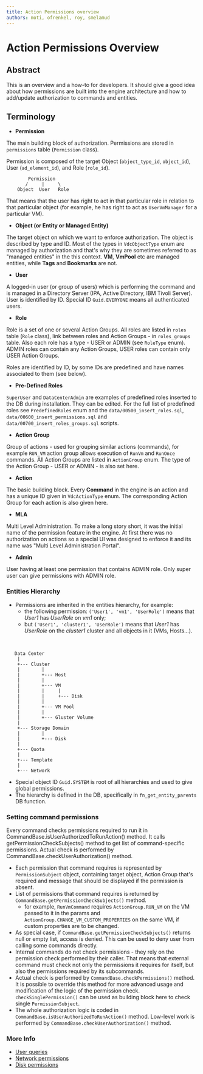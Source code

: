 ```yaml
---
title: Action Permissions overview
authors: moti, ofrenkel, roy, smelamud
---
```


# Action Permissions Overview

## Abstract

This is an overview and a how-to for developers.
It should give a good idea about how permissions are built into the engine architecture and how to add/update authorization to commands and entities.

## Terminology

*   **Permission**

The main building block of authorization. Permissions are stored in `permissions` table (`Permission` class).

Permission is composed of the target Object (`object_type_id`, `object_id`), User (`ad_element_id`), and Role (`role_id`).

            Permission
           /     |     \
        Object  User   Role

That means that the user has right to act in that particular role in relation to that particular object (for example, he has right to act as `UserVmManager` for a particular VM).

*   **Object (or Entity or Managed Entity)**

The target object on which we want to enforce authorization. The object is described by type and ID. Most of the types in `VdcObjectType` enum are managed by authorization and that's why they are sometimes referred to as "managed entities" in the this context. **VM**, **VmPool** etc are managed entities, while **Tags** and **Bookmarks** are not.

*   **User**

A logged-in user (or group of users) which is performing the command and is managed in a Directory Server (IPA, Active Directory, IBM Tivoli Server). User is identified by ID. Special ID `Guid.EVERYONE` means all authenticated users.

*   **Role**

Role is a set of one or several Action Groups. All roles are listed in `roles` table (`Role` class), link between roles and Action Groups - in `roles_groups` table. Also each role has a type - USER or ADMIN (see `RoleType` enum). ADMIN roles can contain any Action Groups, USER roles can contain only USER Action Groups.

Roles are identified by ID, by some IDs are predefined and have names associated to them (see below).

*   **Pre-Defined Roles**

`SuperUser` and `DataCenterAdmin` are examples of predefined roles inserted to the DB during installation. They can be edited. For the full list of predefined roles see `PredefinedRoles` enum and the `data/00500_insert_roles.sql`, `data/00600_insert_permissions.sql` and `data/00700_insert_roles_groups.sql` scripts.

*   **Action Group**

Group of actions - used for grouping similar actions (commands), for example `RUN_VM` action group allows execution of `RunVm` and `RunOnce` commands. All Action Groups are listed in `ActionGroup` enum. The type of the Action Group - USER or ADMIN - is also set here.

*   **Action**

The basic building block. Every **Command** in the engine is an action and has a unique ID given in `VdcActionType` enum. The corresponding Action Group for each action is also given here.

*   **MLA**

Multi Level Administration. To make a long story short, it was the initial name of the permission feature in the engine. At first there was no authorization on actions so a special UI was designed to enforce it and its name was "Multi Level Administration Portal".

*   **Admin**

User having at least one permission that contains ADMIN role. Only super user can give permissions with ADMIN role.

### Entities Hierarchy

*   Permissions are inherited in the entities hierarchy, for example:
    -   the following permission: `('User1', 'vm1', 'UserRole')` means that *User1* has *UserRole* on *vm1* only;
    -   but `('User1', 'cluster1', 'UserRole')` means that *User1* has *UserRole* on the *cluster1* cluster and all objects in it (VMs, Hosts...).

&nbsp;

       Data Center
        |
        +--- Cluster
        |        |
        |        +--- Host
        |        |
        |        +--- VM
        |        |     |
        |        |     +--- Disk
        |        |
        |        +--- VM Pool
        |        |
        |        +--- Gluster Volume
        |
        +--- Storage Domain
        |        |
        |        +--- Disk
        |
        +--- Quota
        |
        +--- Template
        |
        +--- Network

*   Special object ID `Guid.SYSTEM` is root of all hierarchies and used to give global permissions.
*   The hierarchy is defined in the DB, specifically in `fn_get_entity_parents` DB function.

### Setting command permissions

Every command checks permissions required to run it in CommandBase.isUserAuthorizedToRunAction() method. It calls getPermissionCheckSubjects() method to get list of command-specific permissions. Actual check is performed by CommandBase.checkUserAuthorization() method.

*   Each permission that command requires is represented by `PermissionSubject` object, containing target object, Action Group that's required and message that should be displayed if the permission is absent.
*   List of permissions that command requires is returned by `CommandBase.getPermissionCheckSubjects()` method.
    -   for example, `RunVmCommand` requires `ActionGroup.RUN_VM` on the VM passed to it in the params and `ActionGroup.CHANGE_VM_CUSTOM_PROPERTIES` on the same VM, if custom properties are to be changed.
*   As special case, if `CommandBase.getPermissionCheckSubjects()` returns null or empty list, access is denied. This can be used to deny user from calling some commands directly.
*   Internal commands do not check permissions - they rely on the permission check performed by their caller. That means that external command must check not only the permissions it requires for itself, but also the permissions required by its subcommands.
*   Actual check is performed by `CommandBase.checkPermissions()` method. It is possible to override this method for more advanced usage and modification of the logic of the permission check. `checkSinglePermission()` can be used as building block here to check single `PermissionSubject`.
*   The whole authorization logic is coded in `CommandBase.isUserAuthorizedToRunAction()` method. Low-level work is performed by `CommandBase.checkUserAuthorization()` method.

### More Info

*   [User queries](/develop/release-management/features/infra/user-portal-permissions.html)
*   [Network permissions](/develop/release-management/features/network/networkpermissions.html)
*   [Disk permissions](/develop/release-management/features/storage/diskpermissions.html)

